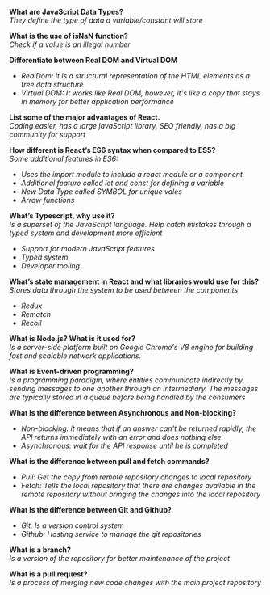 **What are JavaScript Data Types?**  
*They define the type of data a variable/constant will store*

**What is the use of isNaN function?**  
*Check if a value is an illegal number*

**Differentiate between Real DOM and Virtual DOM**
- *RealDom: It is a structural representation of the HTML elements as a tree data structure*
- *Virtual DOM: It works like Real DOM, however, it's like a copy that stays in memory for better application performance*

**List some of the major advantages of React.**  
*Coding easier, has a large javaScript library, SEO friendly, has a big community for support*

**How different is React’s ES6 syntax when compared to ES5?**  
*Some additional features in ES6:*
- *Uses the import module to include a react module or a component*
- *Additional feature called let and const for defining a variable*
- *New Data Type called SYMBOL for unique vales*
- *Arrow functions*

**What’s Typescript, why use it?**  
*Is a superset of the JavaScript language. Help catch mistakes through a typed system and development more efficient*
- *Support for modern JavaScript features*
- *Typed system*
- *Developer tooling*

**What’s state management in React and what libraries would use for this?**  
*Stores data through the system to be used between the components*
- *Redux*
- *Rematch*
- *Recoil*


**What is Node.js? What is it used for?**  
*Is a server-side platform built on Google Chrome's V8 engine for building fast and scalable network applications.*

**What is Event-driven programming?**  
*Is a programming paradigm, where entities communicate indirectly by sending messages to one another through an intermediary. The messages are typically stored in a queue before being handled by the consumers*

**What is the difference between Asynchronous and Non-blocking?**  
- *Non-blocking: it means that if an answer can't be returned rapidly, the API returns immediately with an error and does nothing else*
- *Asynchronous: wait for the API response until he is completed*

**What is the difference between pull and fetch commands?**  
- *Pull: Get the copy from remote repository changes to local repository*
- *Fetch: Tells the local repository that there are changes available in the remote repository without bringing the changes into the local repository*


**What is the difference between Git and Github?**  
- *Git: Is a version control system*
- *Github: Hosting service to manage the git repositories*


**What is a branch?**  
*Is a version of the repository for better maintenance of the project*


**What is a pull request?**  
*Is a process of merging new code changes with the main project repository*


